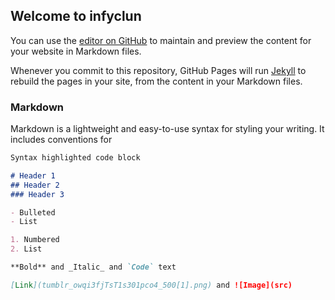 ## Welcome to infyclun

You can use the [editor on GitHub](https://github.com/nogueira1337/nogueira1337/edit/main/docs/index.md) to maintain and preview the content for your website in Markdown files.

Whenever you commit to this repository, GitHub Pages will run [Jekyll](https://jekyllrb.com/) to rebuild the pages in your site, from the content in your Markdown files.

### Markdown

Markdown is a lightweight and easy-to-use syntax for styling your writing. It includes conventions for

```markdown
Syntax highlighted code block

# Header 1
## Header 2
### Header 3

- Bulleted
- List

1. Numbered
2. List

**Bold** and _Italic_ and `Code` text

[Link](tumblr_owqi3fjTsT1s301pco4_500[1].png) and ![Image](src)
```

